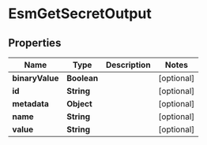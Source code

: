 

# EsmGetSecretOutput


## Properties

| Name | Type | Description | Notes |
|------------ | ------------- | ------------- | -------------|
|**binaryValue** | **Boolean** |  |  [optional] |
|**id** | **String** |  |  [optional] |
|**metadata** | **Object** |  |  [optional] |
|**name** | **String** |  |  [optional] |
|**value** | **String** |  |  [optional] |



